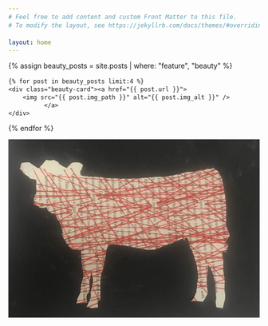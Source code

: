 ```yaml
---
# Feel free to add content and custom Front Matter to this file.
# To modify the layout, see https://jekyllrb.com/docs/themes/#overriding-theme-defaults

layout: home
---
```

     
<div class="beauty-wrap">
    <div class="beauty-container">
<div class="resp-beauty-gallery">
 {% assign beauty_posts = site.posts | where: "feature", "beauty" %}

    {% for post in beauty_posts limit:4 %}
    <div class="beauty-card"><a href="{{ post.url }}">
        <img src="{{ post.img_path }}" alt="{{ post.img_alt }}" />
              </a>
    </div>
  {% endfor %}
</div>
</div>
<div class="horiz-beauty"><a href="/the-work/"><img src="assets/img/calf.jpg" /></a></div>
</div>